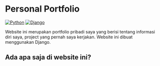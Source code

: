 # Personal Portfolio

[![Python](https://img.shields.io/badge/Python-3776AB?logo=python&logoColor=fff)](#)
[![Django](https://img.shields.io/badge/Django-%23092E20.svg?logo=django&logoColor=white)](#)

Website ini merupakan portfolio pribadi saya yang berisi tentang informasi diri saya, project yang pernah saya kerjakan. Website ini dibuat menggunakan Django.

## Ada apa saja di website ini?